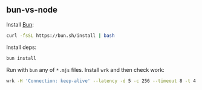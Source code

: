 ## bun-vs-node

Install [Bun](https://bun.sh):

```sh
curl -fsSL https://bun.sh/install | bash
```

Install deps:

```sh
bun install
```

Run with `bun` any of `*.mjs` files. Install `wrk` and then check work:

```sh
wrk -H 'Connection: keep-alive' --latency -d 5 -c 256 --timeout 8 -t 4 http://localhost:3000/plaintext
```
